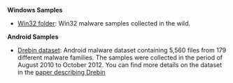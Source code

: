 **Windows Samples**

* [Win32 folder](https://github.com/edmarrezende/TCC/tree/master/Samples/Win32): Win32 malware samples collected in the wild. 


**Android Samples**

* [Drebin dataset](https://www.sec.cs.tu-bs.de/~danarp/drebin/download.html): Android malware dataset containing 5,560 files from 179 different malware families. The samples were collected in the period of August 2010 to October 2012. You can find more details on the dataset in the [paper describing Drebin](https://www.tu-braunschweig.de/Medien-DB/sec/pubs/2014-ndss.pdf)
